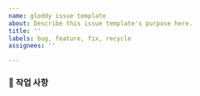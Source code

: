 ```yaml
---
name: gloddy issue template
about: Describe this issue template's purpose here.
title: ''
labels: bug, feature, fix, recycle
assignees: ''

---
```


<!-- 이슈 제목은 `~~기능을 구현한다`, `~~을 리팩토링 한다` 이런 형식으로 작성 -->

### :bicyclist: 작업 사항
<!-- 진행할 작업 목록 -->
